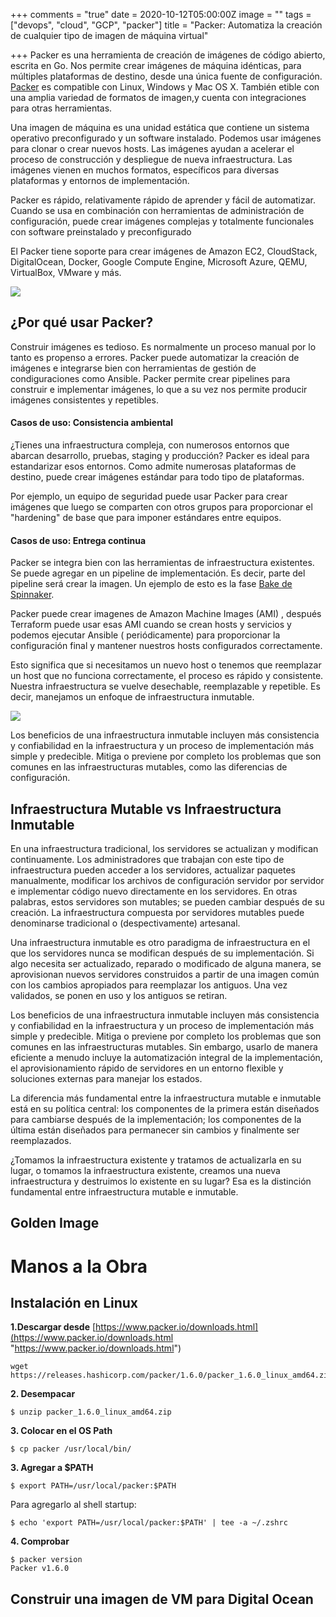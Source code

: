 +++
comments = "true"
date = 2020-10-12T05:00:00Z
image = ""
tags = ["devops", "cloud", "GCP", "packer"]
title = "Packer: Automatiza la creación de cualquier tipo de imagen de máquina virtual"

+++
Packer es una herramienta de creación de imágenes de código abierto, escrita en Go. Nos permite crear imágenes de máquina idénticas,  para múltiples plataformas de destino, desde una única fuente de configuración. [Packer](https://www.packer.io/) es compatible con Linux,  Windows y Mac OS X. También etible con una amplia variedad de formatos de imagen,y cuenta con  integraciones para otras herramientas.

Una imagen de máquina es una unidad estática que contiene un sistema operativo preconfigurado y un software instalado. Podemos usar imágenes para clonar o crear nuevos hosts. Las imágenes ayudan a acelerar el proceso de construcción y despliegue de nueva infraestructura. Las imágenes vienen en muchos formatos, específicos para diversas plataformas y entornos de implementación.

Packer es rápido, relativamente rápido de aprender y fácil de automatizar. Cuando se usa en combinación con herramientas de administración de configuración, puede crear imágenes complejas y totalmente funcionales con software preinstalado y preconfigurado

El Packer tiene soporte para crear imágenes de Amazon EC2, CloudStack, DigitalOcean, Docker, Google Compute Engine, Microsoft Azure, QEMU, VirtualBox, VMware y más.

![](/uploads/packer-workflow.png)

## ¿Por qué usar Packer?

Construir imágenes es tedioso. Es normalmente un proceso manual por lo tanto es propenso a errores. Packer puede automatizar la creación de imágenes e integrarse bien con  herramientas de gestión de condiguraciones como Ansible. Packer  permite crear pipelines para construir e implementar imágenes, lo que a su vez nos permite producir imágenes consistentes y repetibles.

#### Casos de uso: Consistencia ambiental

¿Tienes una infraestructura compleja, con numerosos entornos que abarcan desarrollo, pruebas, staging y producción? Packer es ideal para estandarizar esos entornos. Como admite numerosas plataformas de destino, puede crear imágenes estándar para todo tipo de plataformas.

Por ejemplo,  un equipo de seguridad puede usar Packer para crear imágenes que luego se comparten con otros grupos para proporcionar el "hardening" de base que para imponer estándares entre equipos.

#### Casos de uso: Entrega continua

Packer se integra bien con las herramientas de infraestructura existentes. Se puede agregar en un pipeline de implementación.  Es decir, parte del pipeline será crear la imagen. Un ejemplo de esto es la fase [Bake de Spinnaker](https://galvarado.com.mx/post/despliegue-continuo-con-spinnaker/).

Packer puede crear imagenes de  Amazon Machine Images (AMI) , después Terraform puede usar esas AMI cuando se crean hosts y servicios y podemos ejecutar Ansible ( periódicamente) para proporcionar la configuración final y mantener nuestros hosts configurados correctamente.

Esto significa que si necesitamos un nuevo host o tenemos que reemplazar un host que no funciona correctamente, el proceso es rápido y consistente. Nuestra infraestructura se vuelve desechable, reemplazable y repetible. Es decir, manejamos un enfoque de infraestructura inmutable.

**![](/uploads/flow.png)**

Los beneficios de una infraestructura inmutable incluyen más consistencia y confiabilidad en la infraestructura y un proceso de implementación más simple y predecible. Mitiga o previene por completo los problemas que son comunes en las infraestructuras mutables, como las diferencias de configuración.

## Infraestructura Mutable vs Infraestructura Inmutable

En una infraestructura tradicional, los servidores se actualizan y modifican continuamente. Los  administradores que trabajan con este tipo de infraestructura pueden acceder a los servidores, actualizar paquetes manualmente, modificar los archivos de configuración servidor por servidor e implementar código nuevo directamente en los servidores. En otras palabras, estos servidores son mutables; se pueden cambiar después de su creación. La infraestructura compuesta por servidores mutables puede denominarse tradicional o (despectivamente) artesanal.

Una infraestructura inmutable es otro paradigma de infraestructura en el que los servidores nunca se modifican después de su implementación. Si algo necesita ser actualizado, reparado o modificado de alguna manera, se aprovisionan nuevos servidores construidos a partir de una imagen común con los cambios apropiados para reemplazar los antiguos. Una vez validados, se ponen en uso y los antiguos se retiran.

Los beneficios de una infraestructura inmutable incluyen más consistencia y confiabilidad en la infraestructura y un proceso de implementación más simple y predecible. Mitiga o previene por completo los problemas que son comunes en las infraestructuras mutables. Sin embargo, usarlo de manera eficiente a menudo incluye la automatización integral de la implementación, el aprovisionamiento rápido de servidores en un entorno flexible y soluciones externas para manejar los estados.

La diferencia más fundamental entre la infraestructura mutable e inmutable está en su política central: los componentes de la primera están diseñados para cambiarse después de la implementación; los componentes de la última están diseñados para permanecer sin cambios y finalmente ser reemplazados.

¿Tomamos la infraestructura existente y tratamos de actualizarla en su lugar, o tomamos la infraestructura existente, creamos una nueva infraestructura y destruimos lo existente en su lugar? Esa es la distinción fundamental entre infraestructura mutable e inmutable.

## Golden Image

# Manos a la Obra

## Instalación en Linux

**1.Descargar desde** [https://www.packer.io/downloads.html](https://www.packer.io/downloads.html "https://www.packer.io/downloads.html")

    wget https://releases.hashicorp.com/packer/1.6.0/packer_1.6.0_linux_amd64.zip

**2. Desempacar**

    $ unzip packer_1.6.0_linux_amd64.zip

**3. Colocar en el OS Path**

    $ cp packer /usr/local/bin/

**3. Agregar a $PATH**

    $ export PATH=/usr/local/packer:$PATH

Para agregarlo al shell startup:

    $ echo 'export PATH=/usr/local/packer:$PATH' | tee -a ~/.zshrc

**4. Comprobar**

    $ packer version
    Packer v1.6.0

## Construir una imagen de VM para Digital Ocean